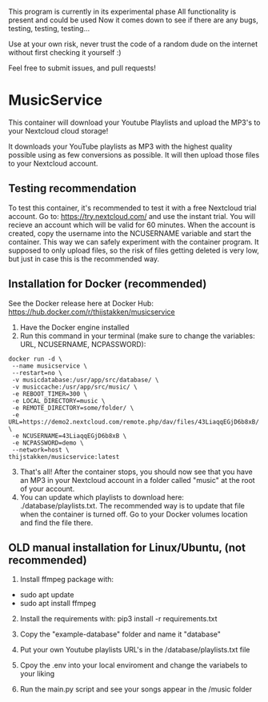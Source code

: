 This program is currently in its experimental phase
All functionality is present and could be used
Now it comes down to see if there are any bugs, testing, testing, testing...

Use at your own risk, never trust the code of a random dude on the internet without first checking it yourself :)

Feel free to submit issues, and pull requests!

# MusicService
This container will download your Youtube Playlists and upload the MP3's to your Nextcloud cloud storage!

It downloads your YouTube playlists as MP3 with the highest quality possible using as few conversions as possible. It will then upload those files to your Nextcloud account.


## Testing recommendation
To test this container, it's recommended to test it with a free Nextcloud trial account. Go to: https://try.nextcloud.com/ and use the instant trial. You will recieve an account which will be valid for 60 minutes. When the account is created, copy the username into the NCUSERNAME variable and start the container.
This way we can safely experiment with the container program. It supposed to only upload files, so the risk of files getting deleted is very low, but just in case this is the recommended way.


## Installation for Docker (recommended)
See the Docker release here at Docker Hub:
https://hub.docker.com/r/thijstakken/musicservice

1. Have the Docker engine installed
2. Run this command in your terminal (make sure to change the variables: URL, NCUSERNAME, NCPASSWORD):
```
docker run -d \
 --name musicservice \
 --restart=no \
 -v musicdatabase:/usr/app/src/database/ \
 -v musiccache:/usr/app/src/music/ \
 -e REBOOT_TIMER=300 \
 -e LOCAL_DIRECTORY=music \
 -e REMOTE_DIRECTORY=some/folder/ \
 -e URL=https://demo2.nextcloud.com/remote.php/dav/files/43LiaqqEGjD6b8xB/ \
 -e NCUSERNAME=43LiaqqEGjD6b8xB \
 -e NCPASSWORD=demo \
 --network=host \
thijstakken/musicservice:latest
```
3. That's all! After the container stops, you should now see that you have an MP3 in your Nextcloud account in a folder called "music" at the root of your account.
4. You can update which playlists to download here: ./database/playlists.txt. The recommended way is to update that file when the container is turned off. Go to your Docker volumes location and find the file there.


## OLD manual installation for Linux/Ubuntu, (not recommended)

1. Install ffmpeg package with: 
- sudo apt update
- sudo apt install ffmpeg

2. Install the requirements with: pip3 install -r requirements.txt

3. Copy the "example-database" folder and name it "database"

4. Put your own Youtube playlists URL's in the /database/playlists.txt file

5. Cpoy the .env into your local enviroment and change the variabels to your liking

6. Run the main.py script and see your songs appear in the /music folder

